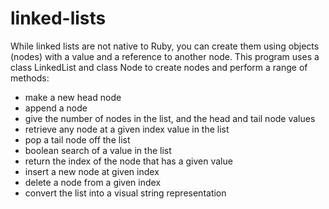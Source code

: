 # linked-lists
While linked lists are not native to Ruby, you can create them using objects (nodes) with a value and a reference to another node. This program uses a class LinkedList and class Node to create nodes and perform a range of methods: 
- make a new head node
- append a node 
- give the number of nodes in the list, and the head and tail node values
- retrieve any node at a given index value in the list
- pop a tail node off the list
- boolean search of a value in the list
- return the index of the node that has a given value
- insert a new node at given index
- delete a node from a given index
- convert the list into a visual string representation